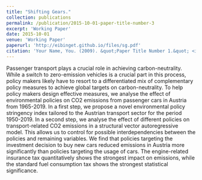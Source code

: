```yaml
---
title: "Shifting Gears."
collection: publications
permalink: /publication/2015-10-01-paper-title-number-3
excerpt: 'Working Paper'
date: 2015-10-01
venue: 'Working Paper'
paperurl: 'http://eibinget.github.io/files/sg.pdf'
citation: 'Your Name, You. (2009). &quot;Paper Title Number 1.&quot; <i>Journal 1</i>. 1(1).'
---
```

Passenger transport plays a crucial role in achieving carbon-neutrality. While a switch to zero-emission vehicles is a crucial part in this process, policy makers likely have to resort to a differentiated mix of complementary policy measures to achieve global targets on carbon-neutrality. To help policy makers design effective measures, we analyse the effect of environmental policies on CO2 emissions from passenger cars in Austria from 1965-2019. In a first step, we propose a novel environmental policy stringency index tailored to the Austrian transport sector for the period 1950-2019. In a second step, we analyse the effect of different policies on transport-related CO2 emissions in a structural vector autoregressive model. This allows us to control for possible interdependencies between the policies and remaining variables. We find that policies targeting the investment decision to buy new cars reduced emissions in Austria more significantly than policies targeting the usage of cars. The engine-related insurance tax quantitatively shows the strongest impact on emissions, while the standard fuel consumption tax shows the strongest statistical significance.